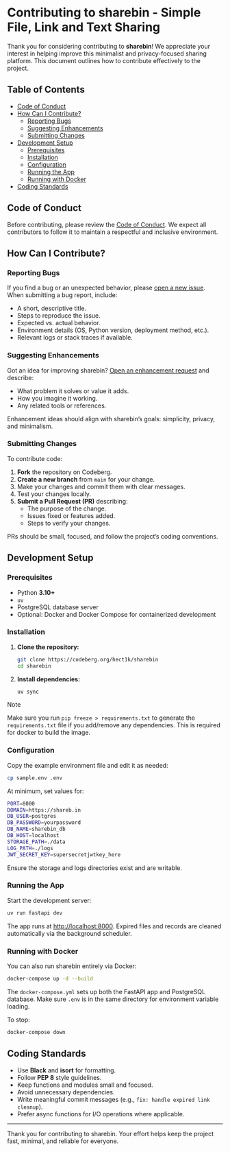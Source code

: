 # Contributing to sharebin - Simple File, Link and Text Sharing

Thank you for considering contributing to **sharebin**! We appreciate your interest in helping improve this minimalist and privacy-focused sharing platform. This document outlines how to contribute effectively to the project.

## Table of Contents

* [Code of Conduct](#code-of-conduct)
* [How Can I Contribute?](#how-can-i-contribute)
  * [Reporting Bugs](#reporting-bugs)
  * [Suggesting Enhancements](#suggesting-enhancements)
  * [Submitting Changes](#submitting-changes)
* [Development Setup](#development-setup)
  * [Prerequisites](#prerequisites)
  * [Installation](#installation)
  * [Configuration](#configuration)
  * [Running the App](#running-the-app)
  * [Running with Docker](#running-with-docker)
* [Coding Standards](#coding-standards)

## Code of Conduct

Before contributing, please review the [Code of Conduct](CODE_OF_CONDUCT.md). We expect all contributors to follow it to maintain a respectful and inclusive environment.

## How Can I Contribute?

### Reporting Bugs

If you find a bug or an unexpected behavior, please [open a new issue](https://codeberg.org/hect1k/sharebin/issues/new).
When submitting a bug report, include:

* A short, descriptive title.
* Steps to reproduce the issue.
* Expected vs. actual behavior.
* Environment details (OS, Python version, deployment method, etc.).
* Relevant logs or stack traces if available.

### Suggesting Enhancements

Got an idea for improving sharebin? [Open an enhancement request](https://codeberg.org/hect1k/sharebin/issues/new) and describe:

* What problem it solves or value it adds.
* How you imagine it working.
* Any related tools or references.

Enhancement ideas should align with sharebin’s goals: simplicity, privacy, and minimalism.

### Submitting Changes

To contribute code:

1. **Fork** the repository on Codeberg.
2. **Create a new branch** from `main` for your change.
3. Make your changes and commit them with clear messages.
4. Test your changes locally.
5. **Submit a Pull Request (PR)** describing:
   * The purpose of the change.
   * Issues fixed or features added.
   * Steps to verify your changes.

PRs should be small, focused, and follow the project’s coding conventions.

## Development Setup

### Prerequisites

* Python **3.10+**
* `uv`
* PostgreSQL database server
* Optional: Docker and Docker Compose for containerized development

### Installation

1. **Clone the repository:**

   ```bash
   git clone https://codeberg.org/hect1k/sharebin
   cd sharebin
   ```

2. **Install dependencies:**

   ```bash
   uv sync
   ```

> [!NOTE]
> Make sure you run `pip freeze > requirements.txt` to generate the `requirements.txt` file if you add/remove any dependencies. This is required for docker to build the image.

### Configuration

Copy the example environment file and edit it as needed:

```bash
cp sample.env .env
```

At minimum, set values for:

```bash
PORT=8000
DOMAIN=https://shareb.in
DB_USER=postgres
DB_PASSWORD=yourpassword
DB_NAME=sharebin_db
DB_HOST=localhost
STORAGE_PATH=./data
LOG_PATH=./logs
JWT_SECRET_KEY=supersecretjwtkey_here
```

Ensure the storage and logs directories exist and are writable.

### Running the App

Start the development server:

```bash
uv run fastapi dev
```

The app runs at [http://localhost:8000](http://localhost:8000).
Expired files and records are cleaned automatically via the background scheduler.

### Running with Docker

You can also run sharebin entirely via Docker:

```bash
docker-compose up -d --build
```

The `docker-compose.yml` sets up both the FastAPI app and PostgreSQL database.
Make sure `.env` is in the same directory for environment variable loading.

To stop:

```bash
docker-compose down
```

## Coding Standards

* Use **Black** and **isort** for formatting.
* Follow **PEP 8** style guidelines.
* Keep functions and modules small and focused.
* Avoid unnecessary dependencies.
* Write meaningful commit messages (e.g., `fix: handle expired link cleanup`).
* Prefer async functions for I/O operations where applicable.

---

Thank you for contributing to sharebin.
Your effort helps keep the project fast, minimal, and reliable for everyone.
